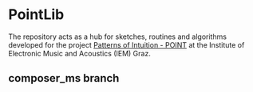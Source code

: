 # PointLib

The repository acts as a hub for sketches, routines and algorithms developed for the project [Patterns of Intuition - POINT](http://point.kug.ac.at/) at the Institute of Electronic Music and Acoustics (IEM) Graz.

## composer_ms branch

